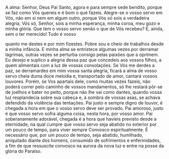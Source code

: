 
A alma: Senhor, Deus Pai Santo, agora e para sempre sede bendito, porque se faz como Vós quereis e é bom o que fazeis. Alegre-se o vosso servo em Vós, não em si nem em algum outro, porque Vós só sois a verdadeira alegria, Vós só, Senhor, sois a minha esperança, minha coroa, meu gozo e minha glória. Que tem o vosso servo senão o que de Vós recebeu? E, ainda, sem o ter merecido! Tudo é vosso

quanto me destes e por mim fizestes. Pobre sou e cheio de trabalhos desde a minha infância. E minha alma se entristece algumas vezes por derramar lágrimas, outras vezes se perturba consigo pelas paixões que a oprimem. Eu desejo e suplico a alegria dessa paz que concedeis aos vossos filhos, a quem alimentais com a luz de vossas consolações. Se Vós me derdes a paz, se derramardes em mim vossa santa alegria, ficará a alma de vosso servo cheia duma doce melodia e, transportado de amor, cantará vossos louvores. Porém, se Vos apartais dele, como muitas vezes fazeis, não poderá correr pelo caminho de vossos mandamentos, só lhe restará pôr-se de joelhos e bater no peito, porque não lhe vai como dantes, quando vossa luz resplandecia sobre sua cabeça e, à sombra de vossas asas, se achava defendido da violência das tentações. Pai justo e sempre digno de louvor, é chegada a hora em que o vosso servo deve ser provado. Pai amoroso, justo é que vosso servo sofra alguma coisa, nesta hora, por vosso amor. Pai soberanamente adorável, chegada é a hora que havíeis previsto desde a eternidade, na qual cumpre que vosso servo seja abatido no exterior por um pouco de tempo, para viver sempre Convosco espiritualmente. É necessário que, por um pouco de tempo, seja abatido, humilhado, aniquilado diante dos homens, consumido de sofrimentos e enfermidades, a fim de que ressuscite convosco na aurora da nova luz e entre na posse da glória do Paraíso.

